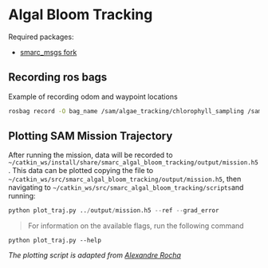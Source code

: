# Algal Bloom Tracking

Required packages:
- [smarc_msgs fork](https://github.com/matthew-william-lock/smarc_msgs)

## Recording ros bags

Example of recording odom and waypoint locations
```bash
rosbag record -O bag_name /sam/algae_tracking/chlorophyll_sampling /sam/algae_tracking/gradient /sam/algae_tracking/vp /sam/dr/lat_lon /sam/dr/odom /sam/smarc_bt/live_wp/wp
```

## Plotting SAM Mission Trajectory

After running the mission, data will be recorded to ```~/catkin_ws/install/share/smarc_algal_bloom_tracking/output/mission.h5```. This data can be plotted copying the file to ```~/catkin_ws/src/smarc_algal_bloom_tracking/output/mission.h5```, then navigating to ```~/catkin_ws/src/smarc_algal_bloom_tracking/scripts```and running:

```python
python plot_traj.py ../output/mission.h5 --ref --grad_error
```

> For information on the available flags, run the following command
```
python plot_traj.py --help
 ```

*The plotting script is adapted from [Alexandre Rocha](https://github.com/avrocha)*